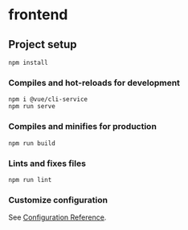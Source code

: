 # frontend

## Project setup

```
npm install
```

### Compiles and hot-reloads for development

```
npm i @vue/cli-service
npm run serve
```

### Compiles and minifies for production

```
npm run build
```

### Lints and fixes files

```
npm run lint
```

### Customize configuration

See [Configuration Reference](https://cli.vuejs.org/config/).
